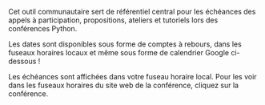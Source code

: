 Cet outil communautaire sert de référentiel central pour les échéances des appels à participation, propositions, ateliers et tutoriels lors des conférences Python.

Les dates sont disponibles sous forme de comptes à rebours, dans les fuseaux horaires locaux et même sous forme de calendrier Google ci-dessous !

Les échéances sont affichées dans <span class="local-timezone">votre fuseau horaire local</span>. Pour les voir dans les fuseaux horaires du site web de la conférence, cliquez sur la conférence.
